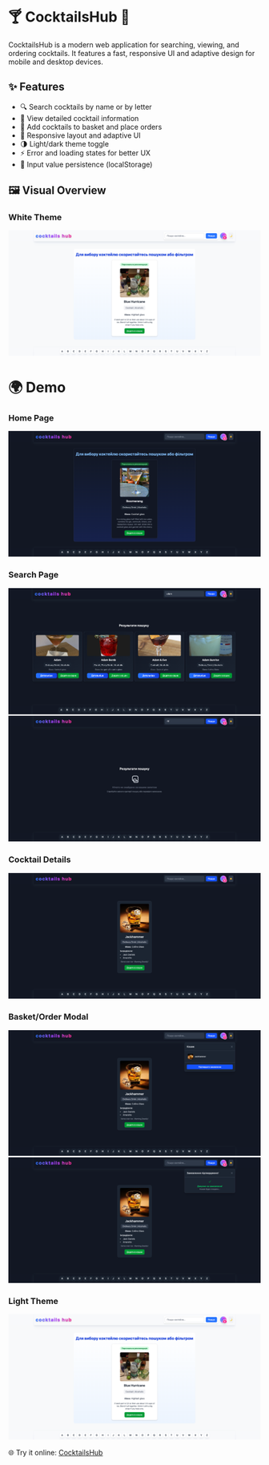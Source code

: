 # 🍸 CocktailsHub 🍹

CocktailsHub is a modern web application for searching, viewing, and ordering cocktails. It features a fast, responsive UI and adaptive design for mobile and desktop devices.

## ✨ Features

- 🔍 Search cocktails by name or by letter
- 📄 View detailed cocktail information
- 🛒 Add cocktails to basket and place orders
- 📱 Responsive layout and adaptive UI
- 🌗 Light/dark theme toggle
- ⚡ Error and loading states for better UX
- 💾 Input value persistence (localStorage)

## 🖼️ Visual Overview

### White Theme

![White Theme](./screenshots/lightTheme.png)

# 🌍 Demo

### Home Page

![Home Page](./screenshots/homepage.png)

### Search Page

![Search Page - Input](./screenshots/searchByInput.png)
![Search Page - Error](./screenshots/searchByError.png)

### Cocktail Details

![Cocktail Details](./screenshots/cocktailDetail.png)

### Basket/Order Modal

![Order Cocktail](./screenshots/orderCocktail.png)
![Confirm Order](./screenshots/confirmOrder.png)

### Light Theme

![White Theme](./screenshots/lightTheme.png)

🌐 Try it online: [CocktailsHub](https://cocktailshub.vercel.app)
